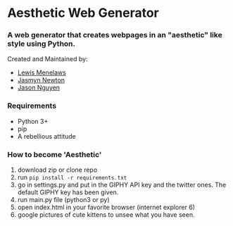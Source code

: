 # Aesthetic Web Generator

### A web generator that creates webpages in an "aesthetic" like style using Python.

Created and Maintained by:

- [Lewis Menelaws](https://github.com/elebumm)
- [Jasmyn Newton](https://github.com/1ogica1)
- [Jason Nguyen](https://github.com/jasonmasterrace)

### Requirements

- Python 3+
- pip
- A rebellious attitude

### How to become 'Aesthetic'

1. download zip or clone repo
2. run `pip install -r requirements.txt`
3. go in settings.py and put in the GIPHY API key and the twitter ones. The default GIPHY key has been given.
4. run main.py file (python3 or py)
5. open index.html in your favorite browser (internet explorer 6)
6. google pictures of cute kittens to unsee what you have seen.